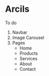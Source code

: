 # Arcils

To do
1) Navbar
2) Image Carousel
3) Pages
    - Home
    - Products
    - Services
    - About
    - Contact

